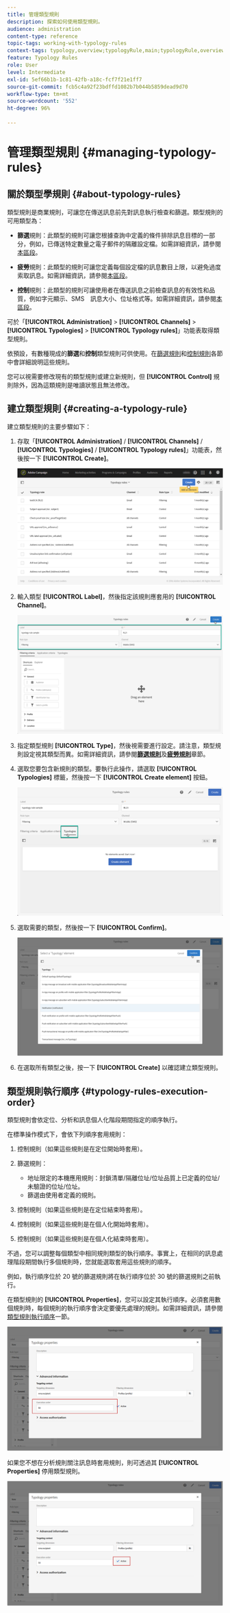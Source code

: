 ```yaml
---
title: 管理類型規則
description: 探索如何使用類型規則。
audience: administration
content-type: reference
topic-tags: working-with-typology-rules
context-tags: typology,overview;typologyRule,main;typologyRule,overview
feature: Typology Rules
role: User
level: Intermediate
exl-id: 5ef66b1b-1c81-42fb-a18c-fcf7f21e1ff7
source-git-commit: fcb5c4a92f23bdffd1082b7b044b5859dead9d70
workflow-type: tm+mt
source-wordcount: '552'
ht-degree: 96%

---
```


# 管理類型規則 {#managing-typology-rules}

## 關於類型學規則 {#about-typology-rules}

類型規則是商業規則，可讓您在傳送訊息前先對訊息執行檢查和篩選。類型規則的可用類型為：

* **篩選**&#x200B;規則：此類型的規則可讓您根據查詢中定義的條件排除訊息目標的一部分，例如，已傳送特定數量之電子郵件的隔離設定檔。如需詳細資訊，請參閱[本區段](../../sending/using/filtering-rules.md)。

* **疲勞**&#x200B;規則：此類型的規則可讓您定義每個設定檔的訊息數目上限，以避免過度索取訊息。如需詳細資訊，請參閱[本區段](../../sending/using/fatigue-rules.md)。

* **控制**&#x200B;規則：此類型的規則可讓使用者在傳送訊息之前檢查訊息的有效性和品質，例如字元顯示、SMS　訊息大小、位址格式等。如需詳細資訊，請參閱[本區段](../../sending/using/control-rules.md)。

可於「**[!UICONTROL Administration]** > **[!UICONTROL Channels]** > **[!UICONTROL Typologies]** > **[!UICONTROL Typology rules]**」功能表取得類型規則。

依預設，有數種現成的&#x200B;**篩選**&#x200B;和&#x200B;**控制**&#x200B;類型規則可供使用。在[篩選規則](../../sending/using/fatigue-rules.md)和[控制規則](../../sending/using/control-rules.md)各節中會詳細說明這些規則。

您可以視需要修改現有的類型規則或建立新規則，但 **[!UICONTROL Control]** 規則除外，因為這類規則是唯讀狀態且無法修改。

## 建立類型規則 {#creating-a-typology-rule}

建立類型規則的主要步驟如下：

1. 存取「**[!UICONTROL Administration]** / **[!UICONTROL Channels]** / **[!UICONTROL Typologies]** / **[!UICONTROL Typology rules]**」功能表，然後按一下 **[!UICONTROL Create]**。

   ![](assets/typology_create-rule.png)

1. 輸入類型 **[!UICONTROL Label]**，然後指定該規則應套用的 **[!UICONTROL Channel]**。

   ![](assets/typology-rule-label.png)

1. 指定類型規則 **[!UICONTROL Type]**，然後視需要進行設定。請注意，類型規則設定視其類型而異。如需詳細資訊，請參閱&#x200B;**[篩選規則](../../sending/using/filtering-rules.md)**&#x200B;及&#x200B;**[疲勞規則](../../sending/using/fatigue-rules.md)**&#x200B;章節。

1. 選取您要包含新規則的類型。要執行此操作，請選取 **[!UICONTROL Typologies]** 標籤，然後按一下 **[!UICONTROL Create element]** 按鈕。

   ![](assets/typology-typologies-tab.png)

1. 選取需要的類型，然後按一下 **[!UICONTROL Confirm]**。

   ![](assets/typology-link.png)

1. 在選取所有類型之後，按一下 **[!UICONTROL Create]** 以確認建立類型規則。

## 類型規則執行順序 {#typology-rules-execution-order}

類型規則會依定位、分析和訊息個人化階段期間指定的順序執行。

在標準操作模式下，會依下列順序套用規則：

1. 控制規則（如果這些規則是在定位開始時套用）。
1. 篩選規則：

   * 地址限定的本機應用規則：封鎖清單/隔離位址/位址品質上已定義的位址/未驗證的位址/位址。
   * 篩選由使用者定義的規則。

1. 控制規則（如果這些規則是在定位結束時套用）。
1. 控制規則（如果這些規則是在個人化開始時套用）。
1. 控制規則（如果這些規則是在個人化結束時套用）。

不過，您可以調整每個類型中相同規則類型的執行順序。事實上，在相同的訊息處理階段期間執行多個規則時，您就能選取套用這些規則的順序。

例如，執行順序位於 20 號的篩選規則將在執行順序位於 30 號的篩選規則之前執行。

在類型規則的 **[!UICONTROL Properties]**，您可以設定其執行順序。必須套用數個規則時，每個規則的執行順序會決定要優先處理的規則。如需詳細資訊，請參閱[類型規則執行順序](#typology-rules-execution-order)一節。

![](assets/typology_rule-active.png)

如果您不想在分析規則關注訊息時套用規則，則可透過其 **[!UICONTROL Properties]** 停用類型規則。

![](assets/typology_rule-order.png)

